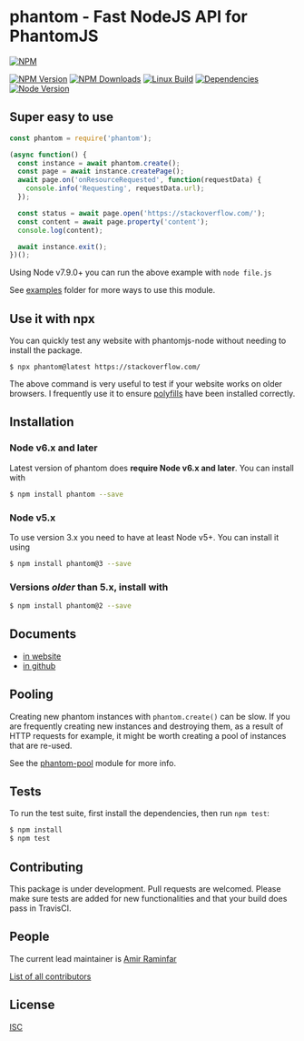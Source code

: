 phantom - Fast NodeJS API for PhantomJS
========
[![NPM](https://nodei.co/npm/phantom.png?downloads=true&downloadRank=true&stars=true)](https://nodei.co/npm/phantom/)

[![NPM Version][npm-image]][npm-url]
[![NPM Downloads][downloads-image]][downloads-url]
[![Linux Build][travis-image]][travis-url]
[![Dependencies][dependencies-image]][dependencies-url]
[![Node Version][node-image]][node-url]


## Super easy to use
```js
const phantom = require('phantom');

(async function() {
  const instance = await phantom.create();
  const page = await instance.createPage();
  await page.on('onResourceRequested', function(requestData) {
    console.info('Requesting', requestData.url);
  });

  const status = await page.open('https://stackoverflow.com/');
  const content = await page.property('content');
  console.log(content);

  await instance.exit();
})();

```

Using Node v7.9.0+ you can run the above example with `node file.js`

See [examples](examples) folder for more ways to use this module.

## Use it with npx
You can quickly test any website with phantomjs-node without needing to install the package.

```
$ npx phantom@latest https://stackoverflow.com/
```

The above command is very useful to test if your website works on older browsers. I frequently use it to ensure [polyfills](https://github.com/Modernizr/Modernizr/wiki/HTML5-Cross-browser-Polyfills) have been installed correctly. 

## Installation

### Node v6.x and later
Latest version of phantom does **require Node v6.x and later**. You can install with
```bash
$ npm install phantom --save
```

### Node v5.x
To use version 3.x you need to have at least Node v5+. You can install it using

```bash
$ npm install phantom@3 --save
```

### Versions _older_ than 5.x, install with

```bash
$ npm install phantom@2 --save
```

## Documents
- [in website](http://amirraminfar.com/phantomjs-node/#/)
- [in github](./docs/)

## Pooling

Creating new phantom instances with `phantom.create()` can be slow. If
you are frequently creating new instances and destroying them, as a
result of HTTP requests for example, it might be worth creating a pool
of instances that are re-used.

See the [phantom-pool](https://github.com/blockai/phantom-pool) module
for more info.

## Tests

  To run the test suite, first install the dependencies, then run `npm test`:

```bash
$ npm install
$ npm test
```

## Contributing

  This package is under development. Pull requests are welcomed. Please make sure tests are added for new functionalities and that your build does pass in TravisCI.

## People

  The current lead maintainer is [Amir Raminfar](https://github.com/amir20)

  [List of all contributors](https://github.com/amir20/phantomjs-node/graphs/contributors)

## License

  [ISC](LICENSE.md)

[npm-image]: https://img.shields.io/npm/v/phantom.svg?style=for-the-badge
[npm-url]: https://npmjs.org/package/phantom
[downloads-image]: https://img.shields.io/npm/dm/phantom.svg?style=for-the-badge
[downloads-url]: https://npmjs.org/package/phantom
[travis-image]: https://img.shields.io/travis/amir20/phantomjs-node.svg?style=for-the-badge
[travis-url]: https://travis-ci.org/amir20/phantomjs-node
[dependencies-image]: https://dependencyci.com/github/amir20/phantomjs-node/badge?style=for-the-badge
[dependencies-url]: https://dependencyci.com/github/amir20/phantomjs-node
[node-image]: https://img.shields.io/node/v/phantom.svg?style=for-the-badge
[node-url]: https://nodejs.org/en/download/
[codecov-image]: https://codecov.io/gh/amir20/phantomjs-node/branch/master/graph/badge.svg?style=for-the-badge
[codecov-url]: https://codecov.io/gh/amir20/phantomjs-node
